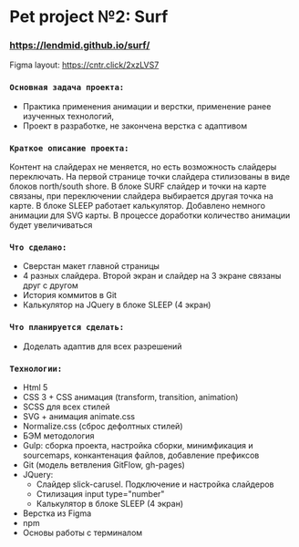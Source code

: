 # Pet project №2: Surf
### https://lendmid.github.io/surf/

Figma layout: https://cntr.click/2xzLVS7

### `Основная задача проекта:`
- Практика применения анимации и верстки, применение ранее изученных технологий,  
- Проект в разработке, не закончена верстка с адаптивом
 
### `Краткое описание проекта:`
Контент на слайдерах не меняется, но есть возможность слайдеры переключать. На первой странице точки слайдера стилизованы в виде блоков north/south shore. В блоке SURF слайдер и точки на карте связаны, при переключении слайдера выбирается другая точка на карте. В блоке SLEEP работает калькулятор. Добавлено немного анимации для SVG карты. В процессе доработки количество анимации будет увеличиваться

### `Что сделано:`
- Сверстан макет главной страницы
- 4 разных слайдера. Второй экран и слайдер на 3 экране связаны друг с другом
- История коммитов в Git 
- Калькулятор на JQuery в блоке SLEEP (4 экран)

### `Что планируется сделать:`
* Доделать адаптив для всех разрешений

### `Технологии:`
- Html 5
- CSS 3 + CSS анимация (transform, transition, animation)
- SCSS для всех стилей 
- SVG + анимация animate.css
- Normalize.css (сброс дефолтных стилей)
- БЭМ методология 
- Gulp: сборка проекта, настройка сборки, минимфикация и sourcemaps, конкантенация файлов, добавление префиксов
- Git (модель ветвления GitFlow, gh-pages)
- JQuery:
  - Слайдер slick-carusel. Подключение и настройка слайдеров
  - Стилизация input type="number"
  - Калькулятор в блоке SLEEP (4 экран)
- Верстка из Figma
- npm
- Основы работы с терминалом
